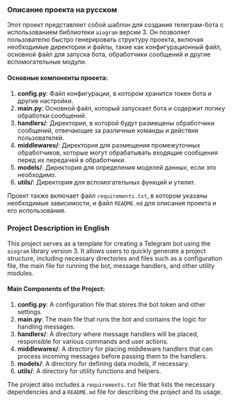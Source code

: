 ### Описание проекта на русском

Этот проект представляет собой шаблон для создания телеграм-бота с использованием библиотеки `aiogram` версии 3. Он позволяет пользователю быстро генерировать структуру проекта, включая необходимые директории и файлы, такие как конфигурационный файл, основной файл для запуска бота, обработчики сообщений и другие вспомогательные модули.

#### Основные компоненты проекта:

1. **config.py**: Файл конфигурации, в котором хранится токен бота и другие настройки.
2. **main.py**: Основной файл, который запускает бота и содержит логику обработки сообщений.
3. **handlers/**: Директория, в которой будут размещены обработчики сообщений, отвечающие за различные команды и действия пользователей.
4. **middlewares/**: Директория для размещения промежуточных обработчиков, которые могут обрабатывать входящие сообщения перед их передачей в обработчики.
5. **models/**: Директория для определения моделей данных, если это необходимо.
6. **utils/**: Директория для вспомогательных функций и утилит.

Проект также включает файл `requirements.txt`, в котором указаны необходимые зависимости, и файл `README.md` для описания проекта и его использования.

### Project Description in English

This project serves as a template for creating a Telegram bot using the `aiogram` library version 3. It allows users to quickly generate a project structure, including necessary directories and files such as a configuration file, the main file for running the bot, message handlers, and other utility modules.

#### Main Components of the Project:

1. **config.py**: A configuration file that stores the bot token and other settings.
2. **main.py**: The main file that runs the bot and contains the logic for handling messages.
3. **handlers/**: A directory where message handlers will be placed, responsible for various commands and user actions.
4. **middlewares/**: A directory for placing middleware handlers that can process incoming messages before passing them to the handlers.
5. **models/**: A directory for defining data models, if necessary.
6. **utils/**: A directory for utility functions and helpers.

The project also includes a `requirements.txt` file that lists the necessary dependencies and a `README.md` file for describing the project and its usage.

